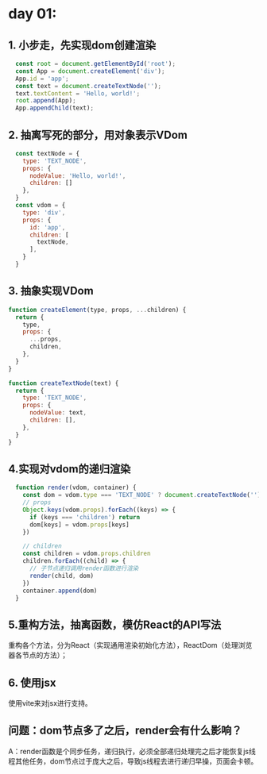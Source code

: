# day 01:

## 1. 小步走，先实现dom创建渲染
``` javascript
  const root = document.getElementById('root');
  const App = document.createElement('div');
  App.id = 'app';
  const text = document.createTextNode('');
  text.textContent = 'Hello, world!';
  root.append(App);
  App.appendChild(text);
```

## 2. 抽离写死的部分，用对象表示VDom
``` javascript
  const textNode = {
    type: 'TEXT_NODE',
    props: {
      nodeValue: 'Hello, world!',
      children: []
    },
  }
  const vdom = {
    type: 'div',
    props: {
      id: 'app',
      children: [
        textNode,
      ],
    }
  }
```


## 3. 抽象实现VDom
``` javascript 
function createElement(type, props, ...children) {
  return {
    type,
    props: {
      ...props,
      children,
    },
  }
}

function createTextNode(text) {
  return {
    type: 'TEXT_NODE',
    props: {
      nodeValue: text,
      children: [],
    },
  }
}
```

## 4.实现对vdom的递归渲染
``` javascript 
  function render(vdom, container) {
    const dom = vdom.type === 'TEXT_NODE' ? document.createTextNode('') : document.createElement(vdom.type)
    // props
    Object.keys(vdom.props).forEach((keys) => {
      if (keys === 'children') return
      dom[keys] = vdom.props[keys]
    })

    // children
    const children = vdom.props.children
    children.forEach((child) => {
      // 子节点递归调用render函数进行渲染
      render(child, dom)
    })
    container.append(dom)
  }
```

## 5.重构方法，抽离函数，模仿React的API写法
重构各个方法，分为React（实现通用渲染初始化方法），ReactDom（处理浏览器各节点的方法）；



## 6. 使用jsx
使用vite来对jsx进行支持。


## 问题：dom节点多了之后，render会有什么影响？
A：render函数是个同步任务，递归执行，必须全部递归处理完之后才能恢复js线程其他任务，dom节点过于庞大之后，导致js线程去进行递归早操，页面会卡顿。
